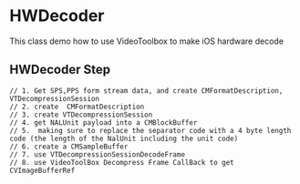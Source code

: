 # HWDecoder
This class demo how to use VideoToolbox to make iOS hardware decode

## HWDecoder Step
    // 1. Get SPS,PPS form stream data, and create CMFormatDescription, VTDecompressionSession
    // 2. create  CMFormatDescription
    // 3. create VTDecompressionSession
    // 4. get NALUnit payload into a CMBlockBuffer
    // 5.  making sure to replace the separator code with a 4 byte length code (the length of the NalUnit including the unit code)
    // 6. create a CMSampleBuffer
    // 7. use VTDecompressionSessionDecodeFrame
    // 8. use VideoToolBox Decompress Frame CallBack to get CVImageBufferRef
    
